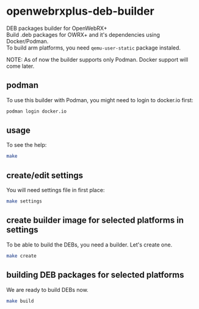 # openwebrxplus-deb-builder
DEB packages builder for OpenWebRX+  
Build .deb packages for OWRX+ and it's dependencies using Docker/Podman.  
To build arm platforms, you need `qemu-user-static` package instaled.

NOTE: As of now the builder supports only Podman. Docker support will come later.

## podman
To use this builder with Podman, you might need to login to docker.io first:
```sh
podman login docker.io
```

## usage
To see the help:
```sh
make
```

## create/edit settings
You will need settings file in first place:
```sh
make settings
```

## create builder image for selected platforms in settings
To be able to build the DEBs, you need a builder. Let's create one.
```sh
make create
```

## building DEB packages for selected platforms
We are ready to build DEBs now.
```sh
make build
```
